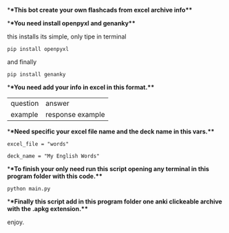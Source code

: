 \***\*This bot create your own flashcads from excel archive info\*\***

\***\*You need install openpyxl and genanky\*\***

this installs its simple, only tipe in terminal

`pip install openpyxl`

and finally

`pip install genanky`

\***\*You need add your info in excel in this format.\*\***

|          |                  |
| -------- | ---------------- |
| question | answer           |
| example  | response example |

\***\*Need specific your excel file name and the deck name in this vars.\*\***

`excel_file = "words"`

`deck_name = "My English Words"`

\***\*To finish your only need run this script opening any terminal in this program folder with this code.\*\***

`python main.py`

\***\*Finally this script add in this program folder one anki clickeable archive with the .apkg extension.\*\***

enjoy.

